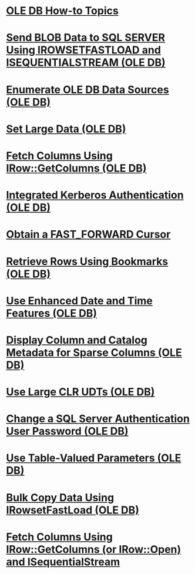# [OLE DB How-to Topics](ole-db-how-to-topics.md)
# [Send BLOB Data to SQL SERVER Using IROWSETFASTLOAD and ISEQUENTIALSTREAM (OLE DB)](send-blob-data-to-sql-server-using-irowsetfastload-and-isequentialstream-ole-db.md)
# [Enumerate OLE DB Data Sources (OLE DB)](enumerate-ole-db-data-sources-ole-db.md)
# [Set Large Data (OLE DB)](set-large-data-ole-db.md)
# [Fetch Columns Using IRow::GetColumns (OLE DB)](fetch-columns-using-irow-getcolumns-ole-db.md)
# [Integrated Kerberos Authentication (OLE DB)](integrated-kerberos-authentication-ole-db.md)
# [Obtain a FAST_FORWARD Cursor](obtain-a-fast-forward-cursor.md)
# [Retrieve Rows Using Bookmarks (OLE DB)](retrieve-rows-using-bookmarks-ole-db.md)
# [Use Enhanced Date and Time Features (OLE DB)](use-enhanced-date-and-time-features-ole-db.md)
# [Display Column and Catalog Metadata for Sparse Columns (OLE DB)](display-column-and-catalog-metadata-for-sparse-columns-ole-db.md)
# [Use Large CLR UDTs (OLE DB)](use-large-clr-udts-ole-db.md)
# [Change a SQL Server Authentication User Password (OLE DB)](change-a-sql-server-authentication-user-password-ole-db.md)
# [Use Table-Valued Parameters (OLE DB)](use-table-valued-parameters-ole-db.md)
# [Bulk Copy Data Using IRowsetFastLoad (OLE DB)](bulk-copy-data-using-irowsetfastload-ole-db.md)
# [Fetch Columns Using IRow::GetColumns (or IRow::Open) and ISequentialStream](fetch-columns-using-irow-getcolumns-or-irow-open-and-isequentialstream.md)
